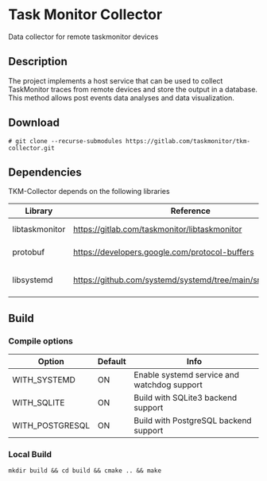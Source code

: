 # Task Monitor Collector

Data collector for remote taskmonitor devices

## Description

The project implements a host service that can be used to collect TaskMonitor traces from remote devices and store the output in a database. This method allows post events data analyses and data visualization.

## Download
`# git clone --recurse-submodules https://gitlab.com/taskmonitor/tkm-collector.git`

## Dependencies

TKM-Collector depends on the following libraries

| Library | Reference | Info |
| ------ | ------ | ------ |
| libtaskmonitor | https://gitlab.com/taskmonitor/libtaskmonitor | TaskMonitor interfaces |
| protobuf | https://developers.google.com/protocol-buffers | Data serialization |
| libsystemd | https://github.com/systemd/systemd/tree/main/src/libsystemd | Optional if WITH_SYSTEMD is ON 

## Build
### Compile options

| Option | Default | Info |
| ------ | ------ | ------ |
| WITH_SYSTEMD | ON | Enable systemd service and watchdog support |
| WITH_SQLITE | ON | Build with SQLite3 backend support |
| WITH_POSTGRESQL | ON | Build with PostgreSQL backend support |

### Local Build
`mkdir build && cd build && cmake .. && make `
